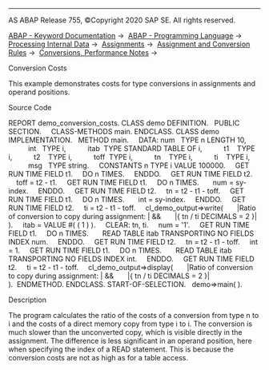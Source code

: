   

* * *

AS ABAP Release 755, ©Copyright 2020 SAP SE. All rights reserved.

[ABAP - Keyword Documentation](javascript:call_link\('abenabap.htm'\)) →  [ABAP - Programming Language](javascript:call_link\('abenabap_reference.htm'\)) →  [Processing Internal Data](javascript:call_link\('abenabap_data_working.htm'\)) →  [Assignments](javascript:call_link\('abenvalue_assignments.htm'\)) →  [Assignment and Conversion Rules](javascript:call_link\('abenconversion_rules.htm'\)) →  [Conversions, Performance Notes](javascript:call_link\('abenconversion_perfo.htm'\)) → 

Conversion Costs

This example demonstrates costs for type conversions in assignments and operand positions.

Source Code

REPORT demo\_conversion\_costs.
CLASS demo DEFINITION.
  PUBLIC SECTION.
    CLASS-METHODS main.
ENDCLASS.
CLASS demo IMPLEMENTATION.
  METHOD main.
    DATA: num   TYPE n LENGTH 10,
          int   TYPE i,
          itab  TYPE STANDARD TABLE OF i,
          t1    TYPE i,
          t2    TYPE i,
          toff  TYPE i,
          tn    TYPE i,
          ti    TYPE i,
          msg   TYPE string.
    CONSTANTS n TYPE i VALUE 100000.
    GET RUN TIME FIELD t1.
    DO n TIMES.
    ENDDO.
    GET RUN TIME FIELD t2.
    toff = t2 - t1.
    GET RUN TIME FIELD t1.
    DO n TIMES.
      num = sy-index.
    ENDDO.
    GET RUN TIME FIELD t2.
    tn = t2 - t1 - toff.
    GET RUN TIME FIELD t1.
    DO n TIMES.
      int = sy-index.
    ENDDO.
    GET RUN TIME FIELD t2.
    ti = t2 - t1 - toff.
    cl\_demo\_output=>write(
      |Ratio of conversion to copy during assignment: | &&
      |{ tn / ti DECIMALS = 2 }| ).
    itab = VALUE #( ( 1 ) ).
    CLEAR: tn, ti.
    num = '1'.
    GET RUN TIME FIELD t1.
    DO n TIMES.
      READ TABLE itab TRANSPORTING NO FIELDS INDEX num.
    ENDDO.
    GET RUN TIME FIELD t2.
    tn = t2 - t1 - toff.
    int = 1.
    GET RUN TIME FIELD t1.
    DO n TIMES.
      READ TABLE itab TRANSPORTING NO FIELDS INDEX int.
    ENDDO.
    GET RUN TIME FIELD t2.
    ti = t2 - t1 - toff.
    cl\_demo\_output=>display(
      |Ratio of conversion to copy during assignment: | &&
      |{ tn / ti DECIMALS = 2 }| ).  ENDMETHOD.
ENDCLASS.
START-OF-SELECTION.
  demo=>main( ).

Description

The program calculates the ratio of the costs of a conversion from type n to i and the costs of a direct memory copy from type i to i. The conversion is much slower than the unconverted copy, which is visible directly in the assignment. The difference is less significant in an operand position, here when specifying the index of a READ statement. This is because the conversion costs are not as high as for a table access.